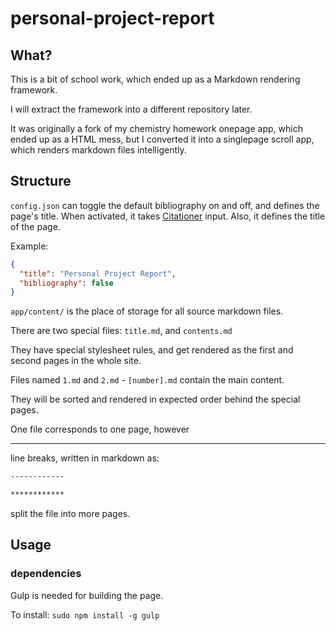personal-project-report
=======================

## What?

This is a bit of school work, which ended up as a Markdown rendering
framework.

I will extract the framework into a different repository later.

It was originally a fork of my chemistry homework onepage app, which
ended up as a HTML mess, but I converted it into a singlepage scroll
app, which renders markdown files intelligently.

## Structure

`config.json` can toggle the default bibliography on and off, and defines the page's title.
When activated, it takes
[Citationer](https://github.com/AlexanderSelzer/Citationer)
input. Also, it defines the title of the page.

Example:

```json
{
  "title": "Personal Project Report",
  "bibliography": false
}
```

`app/content/` is the place of storage for all source markdown files.

There are two special files: `title.md`, and `contents.md`

They have special stylesheet rules, and get rendered as the first
and second pages in the whole site.

Files named `1.md` and `2.md` - `[number].md` contain the main content.

They will be sorted and rendered in expected order behind the special pages.

One file corresponds to one page, however <hr> line breaks, written in markdown as:

```markdown
------------

************
```

split the file into more pages.

## Usage

### dependencies

Gulp is needed for building the page.

To install: `sudo npm install -g gulp`